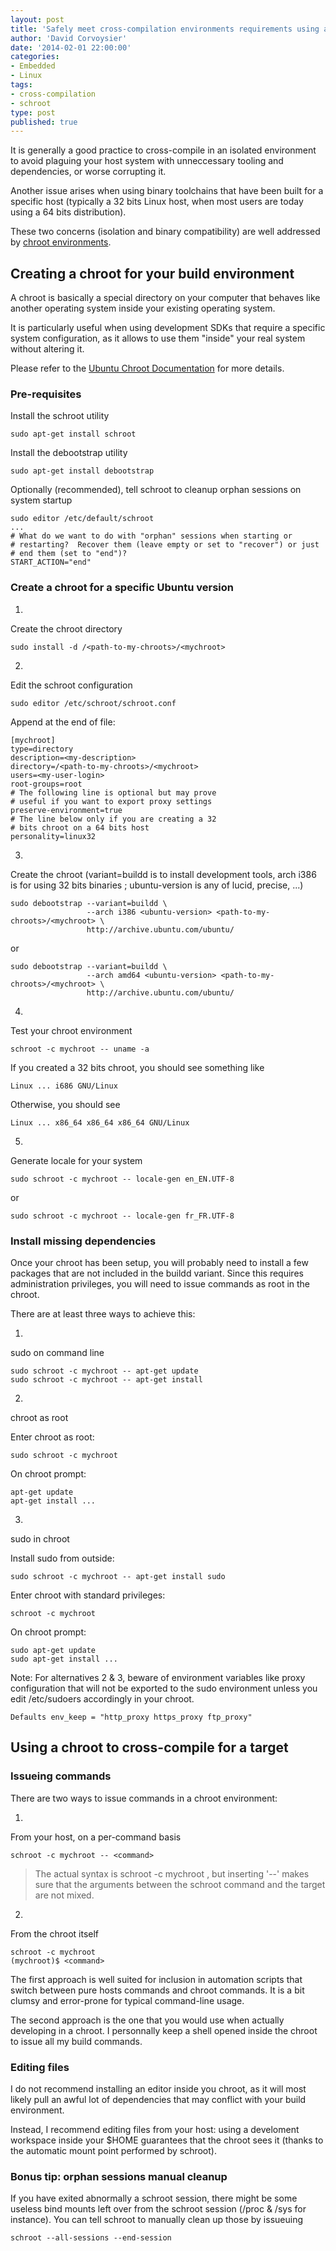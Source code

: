 ```yaml
---
layout: post
title: 'Safely meet cross-compilation environments requirements using a chroot'
author: 'David Corvoysier'
date: '2014-02-01 22:00:00'
categories:
- Embedded
- Linux
tags:
- cross-compilation
- schroot
type: post
published: true
---
```


It is generally a good practice to cross-compile in an isolated environment to avoid plaguing your host system with unneccessary tooling and dependencies, or worse corrupting it.

Another issue arises when using binary toolchains that have been built for a specific host (typically a 32 bits Linux host, when most users are today using a 64 bits distribution).

These two concerns (isolation and binary compatibility) are well addressed by [chroot environments](https://wiki.debian.org/chroot).

<!--more-->

## Creating a chroot for your build environment

A chroot is basically a special directory on your computer that behaves like another operating system inside your existing operating system.

It is particularly useful when using development SDKs that require a specific system configuration, as it allows to use them "inside" your real system without altering it.

Please refer to the [Ubuntu Chroot Documentation](https://help.ubuntu.com/community/BasicChroot) for more details.

### Pre-requisites

Install the schroot utility

    sudo apt-get install schroot

Install the debootstrap utility

    sudo apt-get install debootstrap

Optionally (recommended), tell schroot to cleanup orphan sessions on system startup

    sudo editor /etc/default/schroot
    ...
    # What do we want to do with "orphan" sessions when starting or
    # restarting?  Recover them (leave empty or set to "recover") or just
    # end them (set to "end")?
    START_ACTION="end"

### Create a chroot for a specific Ubuntu version

1.
Create the chroot directory

    sudo install -d /<path-to-my-chroots>/<mychroot>

2.
Edit the schroot configuration

    sudo editor /etc/schroot/schroot.conf

Append at the end of file:

    [mychroot]
    type=directory
    description=<my-description>
    directory=/<path-to-my-chroots>/<mychroot>
    users=<my-user-login>
    root-groups=root
    # The following line is optional but may prove
    # useful if you want to export proxy settings
    preserve-environment=true
    # The line below only if you are creating a 32
    # bits chroot on a 64 bits host
    personality=linux32


3.
Create the chroot (variant=buildd is to install development tools, arch i386 is for using 32 bits binaries ; ubuntu-version is any of lucid, precise, ...)

    sudo debootstrap --variant=buildd \
                     --arch i386 <ubuntu-version> <path-to-my-chroots>/<mychroot> \
                     http://archive.ubuntu.com/ubuntu/

or

    sudo debootstrap --variant=buildd \
                     --arch amd64 <ubuntu-version> <path-to-my-chroots>/<mychroot> \
                     http://archive.ubuntu.com/ubuntu/

4.
Test your chroot environment

    schroot -c mychroot -- uname -a

If you created a 32 bits chroot, you should see something like

    Linux ... i686 GNU/Linux

Otherwise, you should see

    Linux ... x86_64 x86_64 x86_64 GNU/Linux


5.
Generate locale for your system

    sudo schroot -c mychroot -- locale-gen en_EN.UTF-8

or

    sudo schroot -c mychroot -- locale-gen fr_FR.UTF-8

### Install missing dependencies

Once your chroot has been setup, you will probably need to install a few packages that are not included in the buildd variant. Since this requires administration privileges, you will need to issue commands as root in the chroot.

There are at least three ways to achieve this:

1.
sudo on command line

    sudo schroot -c mychroot -- apt-get update
    sudo schroot -c mychroot -- apt-get install

2.
chroot as root

Enter chroot as root:

    sudo schroot -c mychroot

On chroot prompt:

    apt-get update
    apt-get install ...

3.
sudo in chroot

Install sudo from outside:

    sudo schroot -c mychroot -- apt-get install sudo

Enter chroot with standard privileges:

    schroot -c mychroot

On chroot prompt:

    sudo apt-get update
    sudo apt-get install ...

Note: For alternatives 2 & 3, beware of environment variables like proxy configuration that will not be exported to the sudo environment unless you edit /etc/sudoers accordingly in your chroot.

    Defaults env_keep = "http_proxy https_proxy ftp_proxy"

## Using a chroot to cross-compile for a target

### Issueing commands

There are two ways to issue commands in a chroot environment:

1.
From your host, on a per-command basis

    schroot -c mychroot -- <command>

>The actual syntax is schroot -c mychroot <command>, but inserting '--' makes sure that the arguments between the schroot command and the target <command> are not mixed.

2.
From the chroot itself

    schroot -c mychroot
    (mychroot)$ <command>

The first approach is well suited for inclusion in automation scripts that switch between pure hosts commands and chroot commands. It is a bit clumsy and error-prone for typical command-line usage.

The second approach is the one that you would use when actually developing in a chroot. I personnally keep a shell opened inside the chroot to issue all my build commands.

### Editing files

I do not recommend installing an editor inside you chroot, as it will most likely pull an awful lot of dependencies that may conflict with your build environment.

Instead, I recommend editing files from your host: using a develoment workspace inside your $HOME guarantees that the chroot sees it (thanks to the automatic mount point performed by schroot).


### Bonus tip: orphan sessions manual cleanup

If you have exited abnormally a schroot session, there might be some useless bind mounts left over from the schroot session (/proc & /sys for instance). You can tell schroot to manually clean up those by issueuing 

    schroot --all-sessions --end-session
